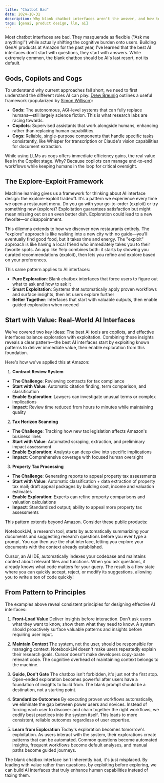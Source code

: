 ```yaml
---
title: "Chatbot Bad"
date: 2024-10-31
description: Why blank chatbot interfaces aren't the answer, and how to design better GenAI products
tags: [genai, product design, llm, ai]
---
```


Most chatbot interfaces are bad. They masquerade as flexible ("Ask me anything!") while actually shifting the cognitive burden onto users. Building GenAI products at Amazon for the past year, I've learned that the best AI interfaces don't start with questions, they start with answers. While extremely common, the blank chatbox should be AI's last resort, not its default.

## Gods, Copilots and Cogs

To understand why current approaches fall short, we need to first understand the different roles AI can play. [Drew Breunig](https://www.dbreunig.com/2024/10/18/the-3-ai-use-cases-gods-interns-and-cogs.html) outlines a useful framework (popularized by [Simon Willison](https://simonwillison.net/2024/Oct/20/gods-interns-and-cogs/)):

- **Gods**: The autonomous, AGI-level systems that can fully replace humans—still largely science fiction. This is what research labs are racing towards.
- **Copilots**: Supervised assistants that work alongside humans, enhancing rather than replacing human capabilities.
- **Cogs**: Reliable, single-purpose components that handle specific tasks consistently, like Whisper for transcription or Claude's vision capabilities for document extraction.

While using LLMs as cogs offers immediate efficiency gains, the real value lies in the Copilot stage. Why? Because copilots can manage end-to-end workflows while keeping humans in the loop for critical oversight.

## The Explore-Exploit Framework

Machine learning gives us a framework for thinking about AI interface design: the explore-exploit tradeoff. It's a pattern we experience every time we open a restaurant menu. Do you go with your go-to-order (exploit) or try something new (explore)? Exploitation guarantees satisfaction but might mean missing out on an even better dish. Exploration could lead to a new favorite—or disappointment.

This dilemma extends to how we discover new restaurants entirely. The "explore" approach is like walking into a new city with no guide—you'll eventually find good food, but it takes time and energy. The "exploit" approach is like having a local friend who immediately takes you to their favorite spots. An app like Yelp combines both: it starts by showing you curated recommendations (exploit), then lets you refine and explore based on your preferences.

This same pattern applies to AI interfaces:
- **Pure Exploration**: Blank chatbox interfaces that force users to figure out what to ask and how to ask it
- **Smart Exploitation**: Systems that automatically apply proven workflows and surface insights, then let users explore further
- **Better Together**: Interfaces that start with valuable outputs, then enable guided exploration when needed

## Start with Value: Real-World AI Interfaces

We've covered two key ideas: The best AI tools are copilots, and effective interfaces balance exploration with exploitation. Combining these insights reveals a clear pattern—the best AI interfaces start by exploiting known patterns to deliver immediate value, then enable exploration from this foundation.

Here's how we've applied this at Amazon:

1. **Contract Review System**
  - **The Challenge**: Reviewing contracts for tax compliance
  - **Start with Value**: Automatic citation finding, term comparison, and classification
  - **Enable Exploration**: Lawyers can investigate unusual terms or complex implications
  - **Impact**: Review time reduced from hours to minutes while maintaining quality

2. **Tax Horizon Scanning**
  - **The Challenge**: Tracking how new tax legislation affects Amazon's business lines
  - **Start with Value**: Automated scraping, extraction, and preliminary impact assessment
  - **Enable Exploration**: Analysts can deep dive into specific implications
  - **Impact**: Comprehensive coverage with focused human oversight

3. **Property Tax Processing**
  - **The Challenge**: Generating reports to appeal property tax assessments
  - **Start with Value**: Automatic classification + data extraction of property tax mail; draft appeal packages by building cost, income and valuation estimates
  - **Enable Exploration**: Experts can refine property comparisons and valuation calculations
  - **Impact**: Standardized output; ability to appeal more property tax assessments

This pattern extends beyond Amazon. Consider these public products:

NotebookLM, a research tool, starts by automatically summarizing your documents and suggesting research questions before you ever type a prompt. You can then use the chat interface, letting you explore your documents with the context already established.

Cursor, an AI IDE, automatically indexes your codebase and maintains context about relevant files and functions. When you ask questions, it already knows what code matters for your query. The result is a flow state where you can quickly accept, reject, or modify its suggestions, allowing you to write a ton of code quickly!

## From Pattern to Principles

The examples above reveal consistent principles for designing effective AI interfaces:

1. **Front-Load Value** 
   Deliver insights before interaction. Don't ask users what they want to know, show them what they need to know. A system should proactively surface valuable patterns and insights before requiring user input.

2. **Maintain Context**
   The system, not the user, should be responsible for managing context. NotebookLM doesn't make users repeatedly explain their research goals. Cursor doesn't make developers copy-paste relevant code. The cognitive overhead of maintaining context belongs to the machine.

3. **Guide, Don't Gate**
   The chatbox isn't forbidden, it's just not the first stop. Open-ended exploration becomes powerful after users have a foundation of insights to build from. The blank prompt should be a destination, not a starting point.

4. **Standardize Outcomes**
  By executing proven workflows automatically, we eliminate the gap between power users and novices. Instead of forcing each user to discover and chain together the right workflows, we codify best practices into the system itself. This leads to more consistent, reliable outcomes regardless of user expertise.

5. **Learn from Exploration**
   Today's exploration becomes tomorrow's exploitation. As users interact with the system, their explorations create patterns that can be automated. Common questions become automated insights, frequent workflows become default analyses, and manual paths become guided journeys.

The blank chatbox interface isn't inherently bad, it's just misplaced. By leading with value rather than questions, by exploiting before exploring, we can build AI interfaces that truly enhance human capabilities instead of taxing them.